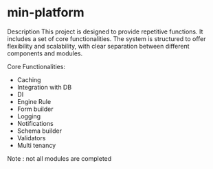 # min-platform
Description
This project is designed to provide repetitive functions. It includes a set of core functionalities. The system is structured to offer flexibility and scalability, with clear separation between different components and modules.

Core Functionalities:
 - Caching
 - Integration with DB
 - DI
 - Engine Rule
 - Form builder
 - Logging
 - Notifications
 - Schema builder
 - Validators
 - Multi tenancy

Note : not all modules are completed 
